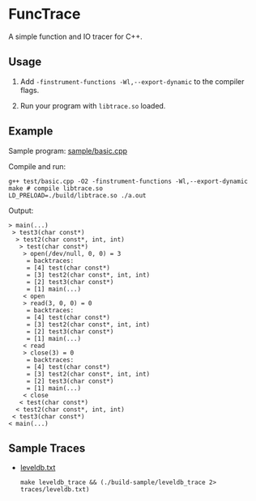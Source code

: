 # FuncTrace

A simple function and IO tracer for C++.

## Usage

1. Add `-finstrument-functions -Wl,--export-dynamic` to the compiler flags.

2. Run your program with `libtrace.so` loaded.

## Example

Sample program: [sample/basic.cpp](sample/basic.cpp)

Compile and run:

```shell
g++ test/basic.cpp -O2 -finstrument-functions -Wl,--export-dynamic
make # compile libtrace.so
LD_PRELOAD=./build/libtrace.so ./a.out
```

Output:

```shell
> main(...)
 > test3(char const*)
  > test2(char const*, int, int)
   > test(char const*)
    > open(/dev/null, 0, 0) = 3
     = backtraces: 
     = [4] test(char const*)
     = [3] test2(char const*, int, int)
     = [2] test3(char const*)
     = [1] main(...)
    < open
    > read(3, 0, 0) = 0
     = backtraces: 
     = [4] test(char const*)
     = [3] test2(char const*, int, int)
     = [2] test3(char const*)
     = [1] main(...)
    < read
    > close(3) = 0
     = backtraces: 
     = [4] test(char const*)
     = [3] test2(char const*, int, int)
     = [2] test3(char const*)
     = [1] main(...)
    < close
   < test(char const*)
  < test2(char const*, int, int)
 < test3(char const*)
< main(...)
```

## Sample Traces

- [leveldb.txt](https://raw.githubusercontent.com/ShawnZhong/FuncTrace/main/traces/leveldb.txt)

  ```make leveldb_trace && (./build-sample/leveldb_trace 2> traces/leveldb.txt)```


